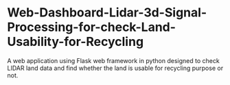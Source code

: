 # Web-Dashboard-Lidar-3d-Signal-Processing-for-check-Land-Usability-for-Recycling
A web application using Flask web framework in python designed to check LIDAR land data and find whether the land is usable for recycling purpose or not.
